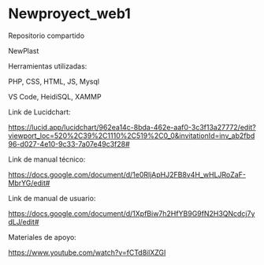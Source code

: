 # Newproyect_web1

Repositorio compartido

NewPlast

Herramientas utilizadas:

PHP, CSS, HTML, JS, Mysql

VS Code, HeidiSQL, XAMMP

Link de Lucidchart:

https://lucid.app/lucidchart/962ea14c-8bda-462e-aaf0-3c3f13a27772/edit?viewport_loc=520%2C39%2C1110%2C519%2C0_0&invitationId=inv_ab2fbd96-d027-4e10-9c33-7a07e49c3f28# 

Link de manual técnico:

https://docs.google.com/document/d/1e0RljApHJ2FB8v4H_wHLJRoZaF-MbrYG/edit#

Link de manual de usuario:

https://docs.google.com/document/d/1XpfBiw7h2HfYB9G9fN2H3QNcdcj7ydLJ/edit#

Materiales de apoyo:

https://www.youtube.com/watch?v=fCTd8ilXZGI
